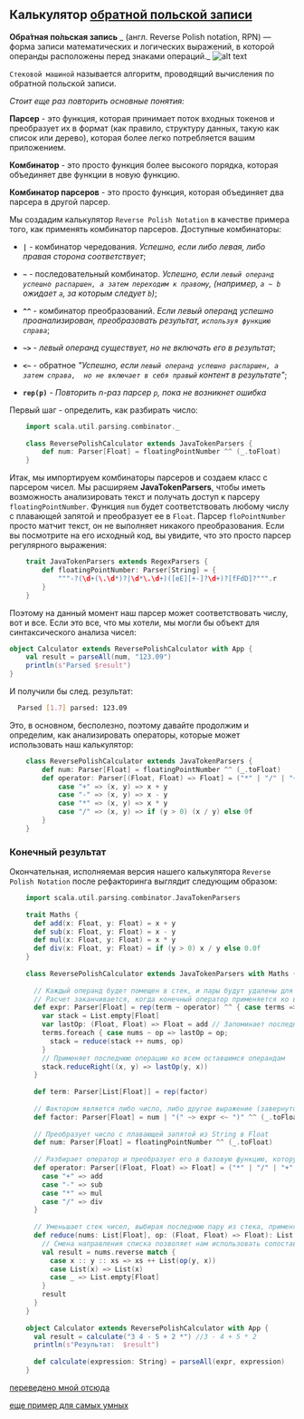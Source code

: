 ## Калькулятор [обратной польской записи](https://ru.wikipedia.org/wiki/%D0%9E%D0%B1%D1%80%D0%B0%D1%82%D0%BD%D0%B0%D1%8F_%D0%BF%D0%BE%D0%BB%D1%8C%D1%81%D0%BA%D0%B0%D1%8F_%D0%B7%D0%B0%D0%BF%D0%B8%D1%81%D1%8C)  

**Обра́тная по́льская запись** _ (англ. Reverse Polish notation, RPN) — форма записи математических и логических выражений, 
в которой операнды расположены перед знаками операций._
![alt text](https://upload.wikimedia.org/wikipedia/commons/thumb/a/a6/Postfix-dia.svg/125px-Postfix-dia.svg.png "Обра́тная по́льская запись")

`Стековой машиной` называется алгоритм, проводящий вычисления по обратной польской записи.

_Стоит еще раз повторить основные понятия:_

**Парсер** - это функция, которая принимает поток входных токенов 
и преобразует их в формат (как правило, структуру данных, такую как список или дерево), 
которая более легко потребляется вашим приложением. 

**Комбинатор** - это просто функция более высокого порядка, которая объединяет две функции в новую функцию. 

**Комбинатор парсеров** - это просто функция, которая объединяет два парсера в другой парсер.

Мы создадим калькулятор `Reverse Polish Notation` в качестве примера того, как применять комбинатор парсеров. 
Доступные комбинаторы:

* **`|`** - комбинатор чередования.  _Успешно, если либо левая, либо правая сторона соответствует_;

* **`~`** - последовательный комбинатор. _Успешно, если `левый операнд успешно распаршен, а затем переходим к правому`, 
(например, `a ~ b` ожидает `a`, за которым следует `b`)_;

* **`^^`** - комбинатор преобразований. _Если левый операнд успешно проанализирован, преобразовать результат, `используя функцию справа`_;

* **`~>`** - _левый операнд существует, но не включать его в результат_;

* **`<~`** - обратное _"Успешно, если `левый операнд успешно распаршен, а затем справа, 
но не включает в себя правый` контент в результате"_;

* **`rep(p)`** - _Повторить n-раз парсер `p`, пока не возникнет ошибка_ 

Первый шаг - определить, как разбирать число:

<!-- code -->
```scala
    import scala.util.parsing.combinator._
    
    class ReversePolishCalculator extends JavaTokenParsers {
        def num: Parser[Float] = floatingPointNumber ^^ (_.toFloat)
    }
```
Итак, мы импортируем комбинаторы парсеров и создаем класс с парсером чисел. Мы расширяем **JavaTokenParsers**, чтобы 
иметь возможность анализировать текст и получать доступ к парсеру `floatingPointNumber`. Функция `num` будет соответствовать 
любому числу с плавающей запятой и преобразует ее в `Float`. Парсер `floPointNumber` просто матчит текст, он не выполняет 
никакого преобразования. Если вы посмотрите на его исходный код, вы увидите, что это просто парсер регулярного выражения:

<!-- code -->
```scala
    trait JavaTokenParsers extends RegexParsers {
        def floatingPointNumber: Parser[String] = {
            """-?(\d+(\.\d*)?|\d*\.\d+)([eE][+-]?\d+)?[fFdD]?""".r
        }
    }
```

Поэтому на данный момент наш парсер может соответствовать числу, вот и все. Если это все, что мы хотели, 
мы могли бы объект для синтаксического анализа чисел:

<!-- code -->
```scala
object Calculator extends ReversePolishCalculator with App {
    val result = parseAll(num, "123.09")
    println(s"Parsed $result")
}
```
И получили бы след. результат:

<!-- code -->
```bash
  Parsed [1.7] parsed: 123.09
```

Это, в основном, бесполезно, поэтому давайте продолжим и определим, как анализировать операторы, которые может 
использовать наш калькулятор:

<!-- code -->
```scala
    class ReversePolishCalculator extends JavaTokenParsers {
        def num: Parser[Float] = floatingPointNumber ^^ (_.toFloat)
        def operator: Parser[(Float, Float) => Float] = ("*" | "/" | "+" | "-") ^^ {
            case "+" => (x, y) => x + y
            case "-" => (x, y) => x - y
            case "*" => (x, y) => x * y
            case "/" => (x, y) => if (y > 0) (x / y) else 0f
        }
    }
```

### Конечный результат

Окончательная, исполняемая версия нашего калькулятора `Reverse Polish Notation` после рефакторинга выглядит следующим образом:

<!-- code -->
```scala
    import scala.util.parsing.combinator.JavaTokenParsers
    
    trait Maths {
      def add(x: Float, y: Float) = x + y
      def sub(x: Float, y: Float) = x - y
      def mul(x: Float, y: Float) = x * y
      def div(x: Float, y: Float) = if (y > 0) x / y else 0.0f
    }
    
    class ReversePolishCalculator extends JavaTokenParsers with Maths {
    
      // Каждый операнд будет помещен в стек, и пары будут удалены для каждой операции, заменяя пару результатом операции.
      // Расчет заканчивается, когда конечный оператор применяется ко всем оставшимся операндам
      def expr: Parser[Float] = rep(term ~ operator) ^^ { case terms =>
        var stack = List.empty[Float]
        var lastOp: (Float, Float) => Float = add // Запоминает последнюю выполненную операцию, по умолчанию добавление
        terms.foreach { case nums ~ op => lastOp = op;
          stack = reduce(stack ++ nums, op)
        }
        // Применяет последнюю операцию ко всем оставшимся операндам
        stack.reduceRight((x, y) => lastOp(y, x))
      }
    
      def term: Parser[List[Float]] = rep(factor)
    
      // Фактором является либо число, либо другое выражение (завернутое в parens), преобразованное в Float
      def factor: Parser[Float] = num | "(" ~> expr <~ ")" ^^ (_.toFloat)
    
      // Преобразует число с плавающей запятой из String в Float
      def num: Parser[Float] = floatingPointNumber ^^ (_.toFloat)
    
      // Разбирает оператор и преобразует его в базовую функцию, которую он логически отображает на
      def operator: Parser[(Float, Float) => Float] = ("*" | "/" | "+" | "-") ^^ {
        case "+" => add
        case "-" => sub
        case "*" => mul
        case "/" => div
      }
    
      // Уменьшает стек чисел, выбирая последнюю пару из стека, применяя `op` и добавляет в результат
      def reduce(nums: List[Float], op: (Float, Float) => Float): List[Float] = {
        // Смена направления списка позволяет нам использовать сопоставление с образцом для безопасного удаления списка
        val result = nums.reverse match {
          case x :: y :: xs => xs ++ List(op(y, x))
          case List(x) => List(x)
          case _ => List.empty[Float]
        }
        result
      }
    }
    
    object Calculator extends ReversePolishCalculator with App {
      val result = calculate("3 4 - 5 + 2 *") //3 - 4 + 5 * 2
      println(s"Результат:  $result")
    
      def calculate(expression: String) = parseAll(expr, expression)
    }
```

[переведено мной отсюда](http://bitwalker.org/posts/2013-08-10-learn-by-example-scala-parser-combinators)

[еще пример для самых умных](http://www.codecommit.com/blog/scala/the-magic-behind-parser-combinators)

